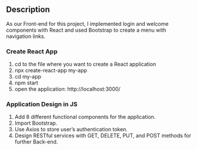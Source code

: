 ## Description

As our Front-end for this project, I implemented login and welcome components with React and used Bootstrap to create a menu with navigation links.

### Create React App

1. cd to the file where you want to create a React application
2. npx create-react-app my-app
3. cd my-app
4. npm start
5. open the application: http://localhost:3000/

### Application Design in JS

1. Add 8 different functional components for the application.
2. Import Bootstrap.
3. Use Axios to store user’s authentication token.
4. Design RESTful services with GET, DELETE, PUT, and POST methods for further Back-end.